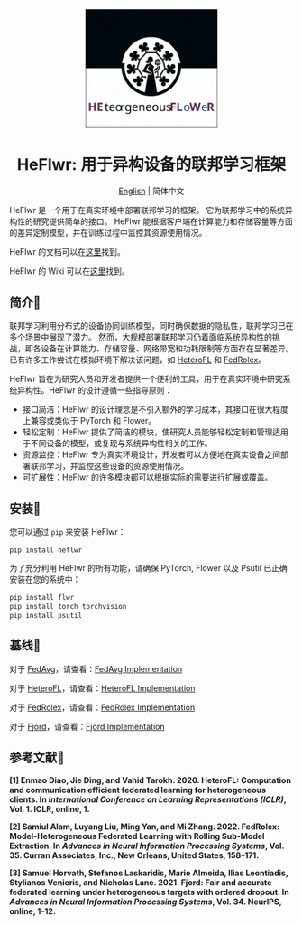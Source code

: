 <div align="center">
    <img src='https://github.com/QVQZZZ/HeFlwr/blob/main/pictures/logo.svg' width="250" alt="logo">
</div>
<h1 align="center"> HeFlwr: 用于异构设备的联邦学习框架 </h1>
<div align="center">

[English](https://github.com/QVQZZZ/HeFlwr/blob/main/README.md) | 简体中文
</div>

HeFlwr 是一个用于在真实环境中部署联邦学习的框架。
它为联邦学习中的系统异构性的研究提供简单的接口。
HeFlwr 能根据客户端在计算能力和存储容量等方面的差异定制模型，并在训练过程中监控其资源使用情况。

HeFlwr 的文档可以在[这里](https://github.com/QVQZZZ/HeFlwr/blob/main/docs/zh/home.md)找到。

HeFlwr 的 Wiki 可以在[这里](https://github.com/QVQZZZ/HeFlwr/wiki)找到。

## 简介📜
联邦学习利用分布式的设备协同训练模型，同时确保数据的隐私性，联邦学习已在多个场景中展现了潜力。
然而，大规模部署联邦学习仍着面临系统异构性的挑战，即各设备在计算能力、存储容量、网络带宽和功耗限制等方面存在显著差异。
已有许多工作尝试在模拟环境下解决该问题，如 <a href="#heterofl">HeteroFL</a> 和 <a href="#fedrolex">FedRolex</a>。

HeFlwr 旨在为研究人员和开发者提供一个便利的工具，用于在真实环境中研究系统异构性。HeFlwr 的设计遵循一些指导原则：
- 接口简洁：HeFlwr 的设计理念是不引入额外的学习成本，其接口在很大程度上兼容或类似于 PyTorch 和 Flower。
- 轻松定制：HeFlwr 提供了简洁的模块，使研究人员能够轻松定制和管理适用于不同设备的模型，或复现与系统异构性相关的工作。
- 资源监控：HeFlwr 专为真实环境设计，开发者可以方便地在真实设备之间部署联邦学习，并监控这些设备的资源使用情况。
- 可扩展性：HeFlwr 的许多模块都可以根据实际的需要进行扩展或覆盖。


## 安装🚀
您可以通过 `pip` 来安装 HeFlwr：
``` shell
pip install heflwr
```
为了充分利用 HeFlwr 的所有功能，请确保 PyTorch, Flower 以及 Psutil 已正确安装在您的系统中：
``` shell
pip install flwr
pip install torch torchvision
pip install psutil
```

## 基线🎉
对于 <a href="#fedavg">FedAvg</a>，请查看：[FedAvg Implementation](https://github.com/QVQZZZ/HeFlwr/blob/main/examples/fedavg/README.zh.md)

对于 <a href="#heterofl">HeteroFL</a>，请查看：[HeteroFL Implementation](https://github.com/QVQZZZ/HeFlwr/blob/main/examples/heterofl/README.zh.md)

对于 <a href="#fedrolex">FedRolex</a>，请查看：[FedRolex Implementation](https://github.com/QVQZZZ/HeFlwr/blob/main/examples/fedrolex/README.zh.md)

对于 <a href="#fjord">Fjord</a>，请查看：[Fjord Implementation](https://github.com/QVQZZZ/HeFlwr/blob/main/examples/fjord/README.zh.md)


## 参考文献📕
<strong><p id="heterofl">[1] Enmao Diao, Jie Ding, and Vahid Tarokh. 2020. HeteroFL: Computation and communication efficient federated learning for heterogeneous clients. In _International Conference on Learning Representations (ICLR)_, Vol. 1. ICLR, online, 1.</p></strong>

<strong><p id="fedrolex">[2] Samiul Alam, Luyang Liu, Ming Yan, and Mi Zhang. 2022. FedRolex: Model-Heterogeneous Federated Learning with Rolling Sub-Model Extraction. In _Advances in Neural Information Processing Systems_, Vol. 35. Curran Associates, Inc., New Orleans, United States, 158–171.</p></strong>

<strong><p id="fjord">[3] Samuel Horvath, Stefanos Laskaridis, Mario Almeida, Ilias Leontiadis, Stylianos Venieris, and Nicholas Lane. 2021. Fjord: Fair and accurate federated learning under heterogeneous targets with ordered dropout. In _Advances in Neural Information Processing Systems_, Vol. 34. NeurIPS, online, 1–12.</p></strong>